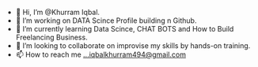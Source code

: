 - 👋 Hi, I’m @Khurram Iqbal.
- 👀 I’m working on DATA Scince Profile building n Github. 
- 🌱 I’m currently learning Data Scince, CHAT BOTS and How to Build Freelancing Business. 
- 💞️ I’m looking to collaborate on improvise my skills by hands-on training.
- 📫 How to reach me ...iqbalkhurram494@gmail.com

<!---
KDATAML/KDATAML is a ✨ special ✨ repository because its `README.md` (this file) appears on your GitHub profile.
You can click the Preview link to take a look at your changes.
--->

